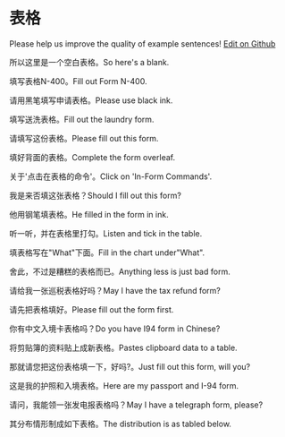 # 表格

Please help us improve the quality of example sentences! [Edit on Github](https://github.com/jiyushe/jiyu-example-sentence-source/blob/main/chinese/biaoge_1.md)

<p><span class="chinese">所以这里是一个空白表格。</span><span class="english">So here's a blank.</span></p>

<p><span class="chinese">填写表格N-400。</span><span class="english">Fill out Form N-400.</span></p>

<p><span class="chinese">请用黑笔填写申请表格。</span><span class="english">Please use black ink.</span></p>

<p><span class="chinese">填写送洗表格。</span><span class="english">Fill out the laundry form.</span></p>

<p><span class="chinese">请填写这份表格。</span><span class="english">Please fill out this form.</span></p>

<p><span class="chinese">填好背面的表格。</span><span class="english">Complete the form overleaf.</span></p>

<p><span class="chinese">关于'点击在表格的命令'。</span><span class="english">Click on 'In-Form Commands'.</span></p>

<p><span class="chinese">我是来否填这张表格？</span><span class="english">Should I fill out this form?</span></p>

<p><span class="chinese">他用钢笔填表格。</span><span class="english">He filled in the form in ink.</span></p>

<p><span class="chinese">听一听，并在表格里打勾。</span><span class="english">Listen and tick in the table.</span></p>

<p><span class="chinese">填表格写在"What"下面。</span><span class="english">Fill in the chart under"What".</span></p>

<p><span class="chinese">舍此，不过是糟糕的表格而已。</span><span class="english">Anything less is just bad form.</span></p>

<p><span class="chinese">请给我一张巡税表格好吗？</span><span class="english">May I have the tax refund form?</span></p>

<p><span class="chinese">请先把表格填好。</span><span class="english">Please fill out the form first.</span></p>

<p><span class="chinese">你有中文入境卡表格吗？</span><span class="english">Do you have I94 form in Chinese?</span></p>

<p><span class="chinese">将剪贴簿的资料贴上成新表格。</span><span class="english">Pastes clipboard data to a table.</span></p>

<p><span class="chinese">那就请您把这份表格填一下，好吗?。</span><span class="english">Just fill out this form, will you?</span></p>

<p><span class="chinese">这是我的护照和入境表格。</span><span class="english">Here are my passport and I-94 form.</span></p>

<p><span class="chinese">请问，我能领一张发电报表格吗？</span><span class="english">May I have a telegraph form, please?</span></p>

<p><span class="chinese">其分布情形制成如下表格。</span><span class="english">The distribution is as tabled below.</span></p>

